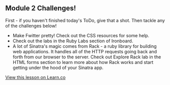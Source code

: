 

## Module 2 Challenges!

First - if you haven't finished today's ToDo, give that a shot. Then tackle any of the challenges below!

+ Make Fwitter pretty! Check out the CSS resources for some help.
+ Check out the labs in the Ruby Labs section of Ironboard.
+ A lot of Sinatra's magic comes from Rack - a ruby library for building web applications. It handles all of the HTTP requests going back and forth from our browser to the server. Check out Explore Rack lab in the HTML forms section to learn more about how Rack works and start getting under the hood of your Sinatra app.

<a href='https://learn.co/lessons/hs-fwitter-module-2-challenges' data-visibility='hidden'>View this lesson on Learn.co</a>
